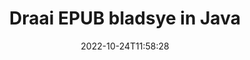 ---
############################# Static ############################
layout: "auto-gen-merger"
date: 2022-10-24T11:58:28
draft: false
otherformats: pdf xps tex

############################# Head ############################
head_title: "Draai EPUB bladsye in Java – Draai teen 90, 180, 270 hoek"
head_description: "Draai spesifieke of alle dokumentbladsye van 'n EPUB-lêer teen 'n rotasiehoek van 90, 180, 270 deur gebruik te maak van dokumentsamesmeltings-API."

############################# Header ############################
title: "Draai EPUB bladsye in Java"
description: "Draai EPUB Bladsye met 'n paar reëls van Java-kode."
bg_image: "https://cms.admin.containerize.com/templates/aspose/App_Themes/V3/images/bg/header1.png"
bg_overlay: false
button:
    enable: true
    icon: "fas fa-arrow-down"
    label: "Laai gratis proeflopie af"
    link: "https://downloads.groupdocs.com/merger/java"

############################# SubMenu ############################
submenu:
    enable: true

    left:
        img_alt: "GroupDocs.Merger for Java"
        image: "https://cms.admin.containerize.com/templates/groupdocs/images/product-logos/90x90-noborder/groupdocs-merger-java.png"
        product: "GroupDocs.Merger"
        platform: "Java"

    middle:
        button:

            # button loop
            - link: "https://apireference.groupdocs.com/merger/java"
              text: "API-verwysing"

            # button loop
            - link: "https://github.com/groupdocs-merger"
              text: "Kode voorbeelde"

            # button loop
            - link: "https://products.groupdocs.app/merger/family"
              text: "Regstreekse demonstrasies"

            # button loop
            - link: "https://purchase.groupdocs.com/pricing/merger/java"
              text: "Pryse"

    right:
        link_download: "https://downloads.groupdocs.com/merger"
        link_learn: "https://docs.groupdocs.com/merger/java"
        link_buy: "https://purchase.groupdocs.com"

############################# About ############################
about:
    enable: true
    title: "Oor GroupDocs.Merger for Java API"
    content: |
        [GroupDocs.Merger for Java](/af/merger/java/) bied 'n eenvoudige oplossing om veilig saam te smelt en te verdeel tussen 'n wye reeks dokumentformate, insluitend PDF, Microsoft Office (Word, Excel, PowerPoint , OneNote), OpenDocument, HTML, beelde en vele ander binne Java toepassings. Deur net 'n paar reëls van die kode by te voeg, voer verskeie dokumentbewerkings uit soos skuif, verwyder, draai, ruil, onttrek of verander die oriëntasie van bladsye binne die dokumente. Die dokumentsamesmeltings-API ondersteun ook die voorskou van dokumentbladsye as 'n prent om die dokumentstruktuur, formatering en inhoud op die bladsy te ontleed.
        
        GroupDocs.Merger API is 'n regte keuse vir korporatiewe oplossings wat lêerbladsyrotasie-funksies benodig. Hierdie API's word goed ondersteun op alle groot bedryfstelsels en platforms insluitend J2SE 7.0 (1.7), J2SE 8.0 (1.8), Java 10.

############################# Steps ############################
steps:
    enable: true
    title_left: "Draai EPUB lêerbladsye in Java"
    content_left: |
        [GroupDocs.Merger for Java](/af/merger/java/) maak dit maklik vir Java-ontwikkelaars om sekere spesifieke of alle bladsye binne 'n EPUB-lêer teen 90 te draai , 180 of 270 rotasiehoek deur 'n paar maklike stappe te implementeer.
        
        * Inisialiseer **RotateOptions** met verlangde rotasiehoek en bladsynommers.
        * Skep nuwe instansie van **Merger** en gee brondokumentpad as 'n konstruktorparameter deur.
        * Bel **rotatePages** en slaag **RotateOptions** objek.
        * Roep **Save** en spesifiseer die lêerpad om die resulterende dokument te stoor.

    title_right: "Stelselvereistes"
    content_right: |
        GroupDocs.Merger for Java API's word op alle groot platforms en bedryfstelsels ondersteun. Voordat u die kode hieronder uitvoer, maak asseblief seker dat u die volgende voorvereistes op u stelsel geïnstalleer het.

        * Bedryfstelsels: Microsoft Windows, Linux, MacOS
        * Ontwikkelingsomgewings: NetBeans, IntelliJ IDEA, Eclipse
        * Raamwerke: J2SE 7.0 (1.7), J2SE 8.0 (1.8), Java 10
        * Laai die nuutste weergawe van GroupDocs.Merger for Java af vanaf [Maven](https://repository.groupdocs.com/webapp/#/artifacts/browse/tree/General/repo/com/groupdocs/groupdocs-merger)
         
    code: |
     {{% merger/additional-styles %}}
     {{< merger/code-merger title="Hoe om EPUB lêerbladsye te draai deur Java voorbeeldkode te gebruik">}}

        ```java    
        // Draai EPUB lêerbladsye deur GroupDocs.Merger API te gebruik
        // Inisialiseer RotateOptions-klas om rotasiehoek en bladsynommers om te draai te spesifiseer
        RotateOptions rotateOptions = new RotateOptions(RotateMode.Rotate180, new int[] { 2, 3 });

        // Instansieer samesmelting met invoer EPUB dokument
        Merger merger = new Merger("input.epub");

        // Roep rotatePages-metode en gee RotateOptions-voorwerp daaraan
        merger.rotatePages(rotateOptions);
    
        // Roep stoormetode en slaag die gewenste lêerpad om die uitvoerdokument te stoor
        merger.save("output.epub");
        ```
     {{< /merger/code-merger >}}

############################# Demos ############################
demos:
    enable: true
    title: "Regstreekse demonstrasies - Draai EPUB lêerbladsye aanlyn"
    content: |
       Draai EPUB lêerbladsye op die oomblik deur [GroupDocs.Merger Live Demos](https://products.groupdocs.app/splitter/rotate-pages/epub) webwerf te besoek.
       Die lewendige demo het die volgende voordele.
        
############################# About Formats ############################
about_formats:
    enable: true

############################# More Formats ############################
more_formats:
    enable: true
    title: "Draai bladsye van ander dokumentformate"
    content: |
        Java dokumente samesmelting en verdeel API vir lêerformate en beelde. Draai sommige van die gewilde lêerformate soos hieronder genoem.

############################# Back to top ###############################
back_to_top:
    enable: true
---